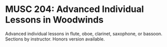 # MUSC 204: Advanced Individual Lessons in Woodwinds

Advanced individual lessons in flute, oboe, clarinet, saxophone, or bassoon. Sections by instructor. Honors version available.